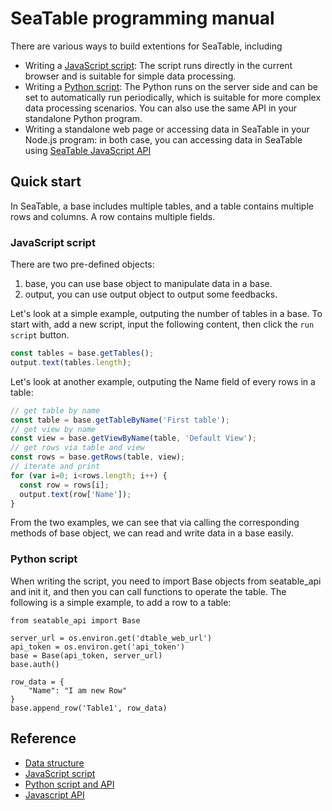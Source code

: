 # SeaTable programming manual

There are various ways to build extentions for SeaTable, including

* Writing a [JavaScript script](javascript/README.md): The script runs directly in the current browser and is suitable for simple data processing.
* Writing a [Python script](python/README.md): The Python runs on the server side and can be set to automatically run periodically, which is suitable for more complex data processing scenarios. You can also use the same API in your standalone Python program.
* Writing a standalone web page or accessing data in SeaTable in your Node.js program: in both case, you can accessing data in SeaTable using [SeaTable JavaScript API](javascript-api/README.md)


## Quick start

In SeaTable, a base includes multiple tables, and a table contains multiple rows and columns. A row contains multiple fields.

### JavaScript script

There are two pre-defined objects:

1. base, you can use base object to manipulate data in a base.
2. output, you can use output object to output some feedbacks.

Let's look at a simple example, outputing the number of tables in a base. To start with, add a new script, input the following content, then click the `run script` button.

```javascript
const tables = base.getTables();
output.text(tables.length);
```

Let's look at another example, outputing the Name field of every rows in a table:

```javascript
// get table by name
const table = base.getTableByName('First table'); 
// get view by name
const view = base.getViewByName(table, 'Default View');
// get rows via table and view
const rows = base.getRows(table, view);
// iterate and print
for (var i=0; i<rows.length; i++) {
  const row = rows[i];
  output.text(row['Name']);
}
```

From the two examples, we can see that via calling the corresponding methods of base object, we can read and write data in a base easily.

### Python script

When writing the script, you need to import Base objects from seatable_api and init it, and then you can call functions to operate the table. The following is a simple example, to add a row to a table:

```
from seatable_api import Base

server_url = os.environ.get('dtable_web_url')
api_token = os.environ.get('api_token')
base = Base(api_token, server_url)
base.auth()

row_data = {
    "Name": "I am new Row"
}
base.append_row('Table1', row_data)
```

## Reference

* [Data structure](data-structure.md)
* [JavaScript script](javascript/README.md)
* [Python script and API](python/README.md)
* [Javascript API](javascript-api/README.md)
